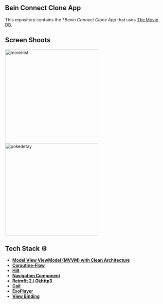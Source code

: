 ## Bein Connect Clone App

This repository contains the **Benin Connect Clone App* that uses [The Movie DB](https://api.themoviedb.org/3/).

## Screen Shoots
 
   <img src="https://github.com/user-attachments/assets/c38e9e60-8e1d-4f78-94d9-1e0c15edf6e3" alt="movielist" width="306" />
  &nbsp;&nbsp;&nbsp;&nbsp;&nbsp;&nbsp;&nbsp;&nbsp;&nbsp;
  <img src="https://github.com/user-attachments/assets/393c506c-0e3b-43a4-9b64-033c4cdea3b0" alt="pokedetay" width="306" />
</p>
 
## Tech Stack ⚙️

- **[Model View ViewModel (MVVM) with Clean Architecture](https://developer.android.com/jetpack/guide)**
- **[Coroutine-Flow](https://developer.android.com/kotlin/flow)**
- **[Hilt](https://developer.android.com/training/dependency-injection/hilt-android)**
- **[Navigation Component](https://developer.android.com/guide/navigation)**
- **[Retrofit 2 / Okhttp3](https://square.github.io/retrofit/)**
- **[Coil](https://coil-kt.github.io/coil/)**
- **[ExoPlayer](https://developer.android.com/media/media3/exoplayer)**
- **[View Binding](https://developer.android.com/topic/libraries/view-binding)**

